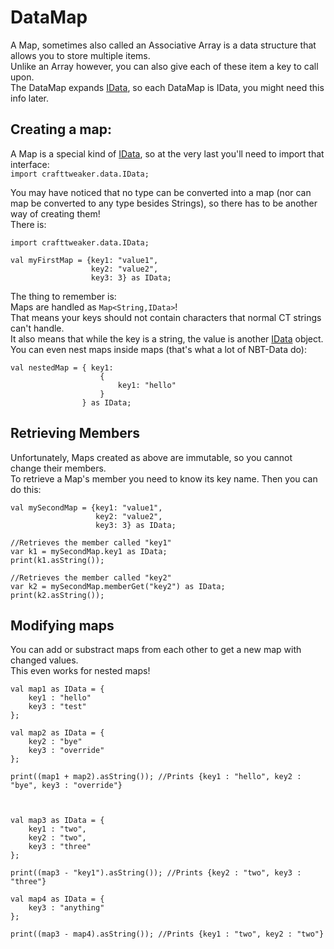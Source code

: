 # DataMap

A Map, sometimes also called an Associative Array is a data structure that allows you to store multiple items.  
Unlike an Array however, you can also give each of these item a key to call upon.  
The DataMap expands [IData](/Vanilla/Data/IData/), so each DataMap is IData, you might need this info later.

## Creating a map:
A Map is a special kind of [IData](/Vanilla/Data/IData/), so at the very last you'll need to import that interface:  
`import crafttweaker.data.IData;`

You may have noticed that no type can be converted into a map (nor can map be converted to any type besides Strings), so there has to be another way of creating them!  
There is:

```zenscript
import crafttweaker.data.IData;

val myFirstMap = {key1: "value1",
                  key2: "value2",
                  key3: 3} as IData;
```

The thing to remember is:  
Maps are handled as `Map<String,IData>`!  
That means your keys should not contain characters that normal CT strings can't handle.  
It also means that while the key is a string, the value is another [IData](/Vanilla/Data/IData/) object.  
You can even nest maps inside maps (that's what a lot of NBT-Data do):

```zenscript
val nestedMap = { key1: 
                    {
                        key1: "hello"
                    }
                } as IData;
```


## Retrieving Members

Unfortunately, Maps created as above are immutable, so you cannot change their members.  
To retrieve a Map's member you need to know its key name. Then you can do this:

```zenscript
val mySecondMap = {key1: "value1",
                   key2: "value2",
                   key3: 3} as IData;

//Retrieves the member called "key1"
var k1 = mySecondMap.key1 as IData;
print(k1.asString());

//Retrieves the member called "key2"
var k2 = mySecondMap.memberGet("key2") as IData;
print(k2.asString());
```

## Modifying maps

You can add or substract maps from each other to get a new map with changed values.  
This even works for nested maps!

```zenscript
val map1 as IData = {
    key1 : "hello"
    key3 : "test"
};

val map2 as IData = {
    key2 : "bye"
    key3 : "override"
};

print((map1 + map2).asString()); //Prints {key1 : "hello", key2 : "bye", key3 : "override"}



val map3 as IData = {
    key1 : "two",
    key2 : "two",
    key3 : "three"
};

print((map3 - "key1").asString()); //Prints {key2 : "two", key3 : "three"}

val map4 as IData = {
    key3 : "anything"
};

print((map3 - map4).asString()); //Prints {key1 : "two", key2 : "two"}
```